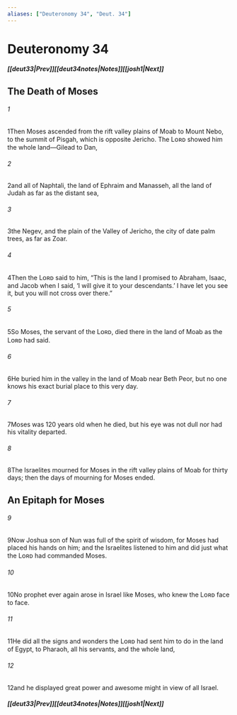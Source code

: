 ```yaml
---
aliases: ["Deuteronomy 34", "Deut. 34"]
---
```

# Deuteronomy 34
##### <span class=arrow-left></span>[[deut33|Prev]]<span class=navigation-separator></span>[[deut34notes|Notes]]<span class=navigation-separator></span>[[josh1|Next]]<span class=arrow-right></span>
## The Death of Moses
###### 1
<span class=verse-first>1</span>Then Moses ascended from the rift valley plains of Moab to Mount Nebo, to the summit of Pisgah, which is opposite Jericho. The Lᴏʀᴅ showed him the whole land—Gilead to Dan,
###### 2
<span class=verse-body>2</span>and all of Naphtali, the land of Ephraim and Manasseh, all the land of Judah as far as the distant sea,
###### 3
<span class=verse-body>3</span>the Negev, and the plain of the Valley of Jericho, the city of date palm trees, as far as Zoar.
###### 4
<span class=verse-body>4</span>Then the Lᴏʀᴅ said to him, “This is the land I promised to Abraham, Isaac, and Jacob when I said, ‘I will give it to your descendants.’ I have let you see it, but you will not cross over there.”
###### 5
<span class=verse-body>5</span>So Moses, the servant of the Lᴏʀᴅ, died there in the land of Moab as the Lᴏʀᴅ had said.
###### 6
<span class=verse-body>6</span>He buried him in the valley in the land of Moab near Beth Peor, but no one knows his exact burial place to this very day.
###### 7
<span class=verse-body>7</span>Moses was 120 years old when he died, but his eye was not dull nor had his vitality departed.
###### 8
<span class=verse-body>8</span>The Israelites mourned for Moses in the rift valley plains of Moab for thirty days; then the days of mourning for Moses ended.
## An Epitaph for Moses
###### 9
<span class=verse-first>9</span>Now Joshua son of Nun was full of the spirit of wisdom, for Moses had placed his hands on him; and the Israelites listened to him and did just what the Lᴏʀᴅ had commanded Moses.
###### 10
<span class=verse-body>10</span>No prophet ever again arose in Israel like Moses, who knew the Lᴏʀᴅ face to face.
###### 11
<span class=verse-body>11</span>He did all the signs and wonders the Lᴏʀᴅ had sent him to do in the land of Egypt, to Pharaoh, all his servants, and the whole land,
###### 12
<span class=verse-body>12</span>and he displayed great power and awesome might in view of all Israel.
##### <span class=arrow-left></span>[[deut33|Prev]]<span class=navigation-separator></span>[[deut34notes|Notes]]<span class=navigation-separator></span>[[josh1|Next]]<span class=arrow-right></span>